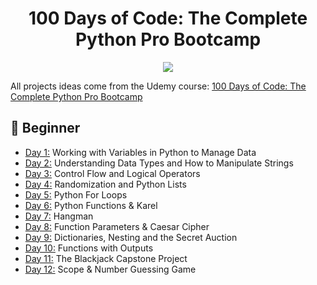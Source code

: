 <h1 align="center">100 Days of Code: The Complete Python Pro Bootcamp</h1>

<p align="center">
  <img src="https://github.com/jolynutella/100-days-of-Python-and-Docker/assets/49729426/40de58d5-1e80-441e-8773-a0d3d045ff24">
</p>

All projects ideas come from the Udemy course: [100 Days of Code: The Complete Python Pro Bootcamp](https://www.udemy.com/course/100-days-of-code/)

## 🔰 Beginner 
- [Day 1:](https://github.com/jolynutella/100-days-of-Python-and-Docker/tree/main/Day-1) Working with Variables in Python to Manage Data
- [Day 2:](https://github.com/jolynutella/100-days-of-Python-and-Docker/tree/main/Day-2) Understanding Data Types and How to Manipulate Strings
- [Day 3:](https://github.com/jolynutella/100-days-of-Python-and-Docker/tree/main/Day-3) Control Flow and Logical Operators
- [Day 4:](https://github.com/jolynutella/100-days-of-Python-and-Docker/tree/main/Day-4) Randomization and Python Lists
- [Day 5:](https://github.com/jolynutella/100-days-of-Python-and-Docker/tree/main/Day-5) Python For Loops
- [Day 6:](https://github.com/jolynutella/100-days-of-Python-and-Docker/tree/main/Day-6) Python Functions & Karel
- [Day 7:](https://github.com/jolynutella/100-days-of-Python-and-Docker/tree/main/Day-7) Hangman
- [Day 8:](https://github.com/jolynutella/100-days-of-Python-and-Docker/tree/main/Day-8) Function Parameters & Caesar Cipher
- [Day 9:](https://github.com/jolynutella/100-days-of-Python-and-Docker/tree/main/Day-9) Dictionaries, Nesting and the Secret Auction
- [Day 10:](https://github.com/jolynutella/100-days-of-Python-and-Docker/tree/main/Day-10) Functions with Outputs
- [Day 11:](https://github.com/jolynutella/100-days-of-Python-and-Docker/tree/main/Day-11) The Blackjack Capstone Project
- [Day 12:](https://github.com/jolynutella/100-days-of-Python-and-Docker/tree/main/Day-12) Scope & Number Guessing Game
